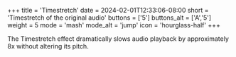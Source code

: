 +++
title = 'Timestretch'
date = 2024-02-01T12:33:06-08:00
short = 'Timestretch of the original audio'
buttons = ['5']
buttons_alt = ['A','5']
weight = 5
mode = 'mash'
mode_alt = 'jump'
icon = 'hourglass-half'
+++

The Timestretch effect dramatically slows audio playback by approximately 8x without altering its pitch.